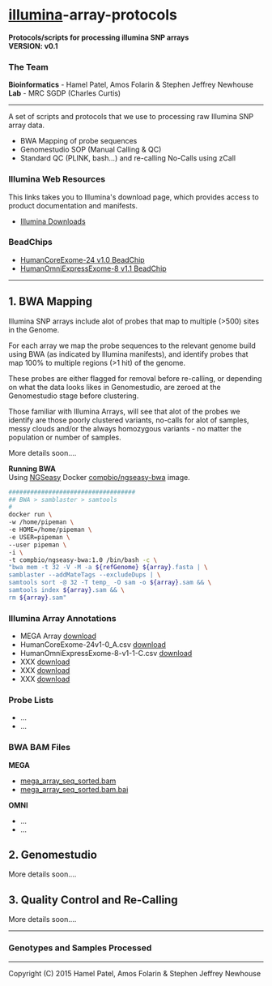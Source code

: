 # [illumina](http://www.illumina.com/)-array-protocols
**Protocols/scripts for processing illumina SNP arrays**  
**VERSION: v0.1**  

### The Team 
**Bioinformatics** - Hamel Patel, Amos Folarin & Stephen Jeffrey Newhouse  
**Lab** - MRC SGDP (Charles Curtis)  

******

A set of scripts and protocols that we use to processing raw Illumina SNP array data.

- BWA Mapping of probe sequences  
- Genomestudio SOP (Manual Calling & QC)    
- Standard QC (PLINK, bash...) and re-calling No-Calls using zCall  

### Illumina Web Resources
This links takes you to Illumina's download page, which provides access to product documentation and
manifests.

- [Illumina Downloads](http://support.illumina.com/downloads.html)

### BeadChips
- [HumanCoreExome-24 v1.0 BeadChip](http://support.illumina.com/downloads/humancoreexome-24-v1-0-product-files.html)  
- [HumanOmniExpressExome-8 v1.1 BeadChip](http://support.illumina.com/downloads/humanomniexpressexome-8v1-1_product_files.html)   


****** 

## 1. BWA Mapping  

Illumina SNP arrays include alot of probes that map to multiple (>500) sites in the Genome.  

For each array we map the probe sequences to the relevant genome build using BWA (as indicated by Illumina manifests), and
identify probes that map 100% to multiple regions (>1 hit) of the genome.

These probes are either flagged for removal before re-calling, or depending on what the data looks likes in Genomestudio,
are zeroed at the Genomestudio stage before clustering.  

Those familiar with Illumina Arrays, will see that alot of the probes we identify are those poorly clustered variants, no-calls for alot of samples, messy clouds and/or the always homozygous variants - no matter the population or number of samples. 

More details soon....  

**Running BWA**  
Using [NGSeasy](https://github.com/KHP-Informatics/ngseasy) Docker [compbio/ngseasy-bwa](https://registry.hub.docker.com/u/compbio/ngseasy-bwa/) image.

```bash
###################################
## BWA > samblaster > samtools
#
docker run \
-w /home/pipeman \
-e HOME=/home/pipeman \
-e USER=pipeman \
--user pipeman \
-i \
-t compbio/ngseasy-bwa:1.0 /bin/bash -c \
"bwa mem -t 32 -V -M -a ${refGenome} ${array}.fasta | \
samblaster --addMateTags --excludeDups | \
samtools sort -@ 32 -T temp_ -O sam -o ${array}.sam && \
samtools index ${array}.sam && \
rm ${array}.sam"
```

### Illumina Array Annotations

- MEGA Array [download](https://s3-eu-west-1.amazonaws.com/illumina-probe-mappings/mega_array_annotations.txt.gz)  
- HumanCoreExome-24v1-0_A.csv [download](ftp://webdata:webdata@ussd-ftp.illumina.com/Downloads/ProductFiles/HumanCoreExome-24/Product_Files/HumanCoreExome-24v1-0_A.csv)  
- HumanOmniExpressExome-8-v1-1-C.csv [download](ftp://webdata:webdata@ussd-ftp.illumina.com/Downloads/ProductFiles/HumanOmniExpressExome/v1-1/HumanOmniExpressExome-8-v1-1-C.csv)  
- XXX [download]()
- XXX [download]()
- XXX [download]()

### Probe Lists
- ...
- ...  

### BWA BAM Files
**MEGA**    
- [mega_array_seq_sorted.bam](https://s3-eu-west-1.amazonaws.com/illumina-probe-mappings/mega_array_seq_sorted.bam)  
- [mega_array_seq_sorted.bam.bai](https://s3-eu-west-1.amazonaws.com/illumina-probe-mappings/mega_array_seq_sorted.bam.bai)  

**OMNI**  
- ...   
- ...     

## 2. Genomestudio 

More details soon....

## 3. Quality Control and Re-Calling  

More details soon....

******

### Genotypes and Samples Processed  


******
Copyright (C) 2015 Hamel Patel, Amos Folarin & Stephen Jeffrey Newhouse


